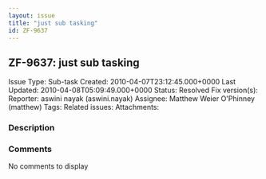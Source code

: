 ```yaml
---
layout: issue
title: "just sub tasking"
id: ZF-9637
---
```


ZF-9637: just sub tasking
-------------------------

 Issue Type: Sub-task Created: 2010-04-07T23:12:45.000+0000 Last Updated: 2010-04-08T05:09:49.000+0000 Status: Resolved Fix version(s): 
 Reporter:  aswini nayak (aswini.nayak)  Assignee:  Matthew Weier O'Phinney (matthew)  Tags: 
 Related issues: 
 Attachments: 
### Description

 

 

### Comments

No comments to display